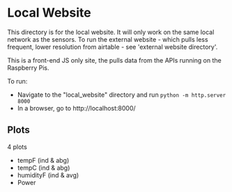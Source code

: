 # Local Website

This directory is for the local website. It will only work on the same local network as the sensors. To run the external website - which pulls less frequent, lower resolution from airtable - see 'external website directory'.

This is a front-end JS only site, the pulls data from the APIs running on the Raspberry Pis.

To run:
* Navigate to the "local_website" directory and run `python -m http.server 8000`
* In a browser, go to http://localhost:8000/

## Plots

4 plots
* tempF (ind & abg)
* tempC (ind & abg)
* humidityF (ind & avg)
* Power